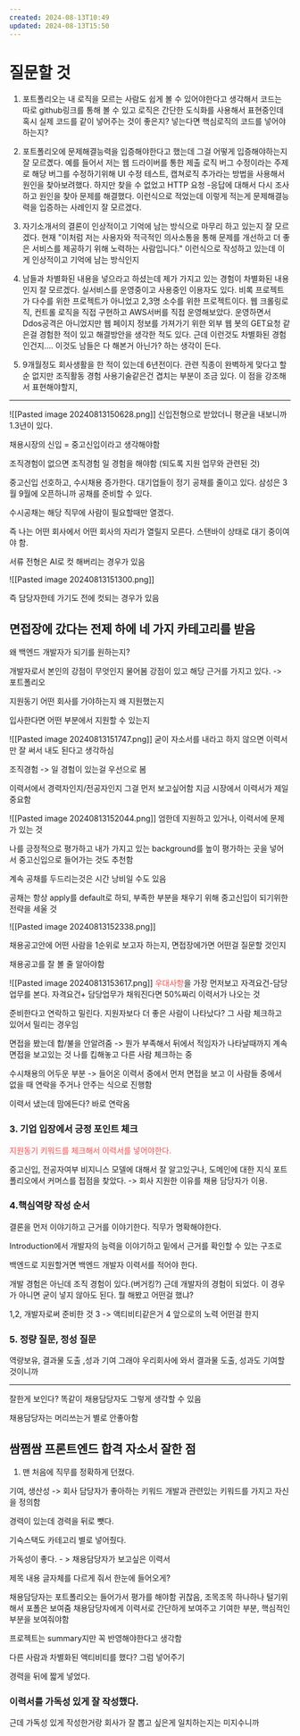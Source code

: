 ```yaml
---
created: 2024-08-13T10:49
updated: 2024-08-13T15:50
---
```

# 질문할 것
1. 포트폴리오는 내 로직을 모르는 사람도 쉽게 볼 수 있어야한다고 생각해서 코드는 따로 github링크를 통해 볼 수 있고 로직은 간단한 도식화를 사용해서 표현중인데 혹시 실제 코드를 같이 넣어주는 것이 좋은지? 넣는다면 핵심로직의 코드를 넣어야하는지? 
   
   
2. 포트폴리오에 문제해결능력을 입증해야한다고 했는데 그걸 어떻게 입증해야하는지 잘 모르곘다. 예를 들어서 저는 웹 드라이버를 통한 제출 로직 버그 수정이라는 주제로 해당 버그를 수정하기위해 UI 수정 테스트, 캡쳐로직 추가라는 방법을 사용해서 원인을 찾아보려했다. 하지만 찾을 수 없었고 HTTP 요청 -응답에 대해서 다시 조사하고 원인을 찾아 문제를 해결했다. 이런식으로 적었는데 이렇게 적는게 문제해결능력을 입증하는 사례인지 잘 모르겠다.

3. 자기소개서의 결론이 인상적이고 기억에 남는 방식으로 마무리 하고 있는지 잘 모르겠다. 현재 "이처럼 저는 사용자와 적극적인 의사소통을 통해 문제를 개선하고 더 좋은 서비스를 제공하기 위해 노력하는 사람입니다." 이런식으로 작성하고 있는데 이게 인상적이고 기억에 남는 방식인지 

4. 남들과 차별화된 내용을 넣으라고 하셨는데 제가 가지고 있는 경험이 차별화된 내용인지 잘 모르겠다. 실서비스를 운영중이고 사용중인 이용자도 있다. 비록 프로젝트가 다수를 위한 프로젝트가 아니었고 2,3명 소수를 위한 프로젝트이다. 웹 크롤링로직, 컨트롤 로직을 직접 구현하고  AWS서버를 직접 운영해보았다. 운영하면서 Ddos공격은 아니었지만 웹 페이지 정보를 가져가기 위한 외부 웹 봇의 GET요청 같은걸 경험한 적이 있고 해결방안을 생각한 적도 있다. 근데 이런것도 차별화된 경험인건지.... 이것도 남들은 다 해본거 아닌가? 하는 생각이 든다.

5. 9개월정도 회사생활을 한 적이 있는데 6년전이다. 관련 직종이 완벽하게 맞다고 할 순 없지만 조직활동 경험 사용기술같은건 겹치는 부분이 조금 있다. 이 점을 강조해서 표현해야할지, 

---
![[Pasted image 20240813150628.png]]
신입전형으로 받았더니 평균을 내보니까 1.3년이 있다.

채용시장의 신입 = 중고신입이라고 생각해야함

조직경험이 없으면 조직경험 일 경험을 해야함 (되도록 지원 업무와 관련된 것)

중고신입 선호하고, 수시채용 증가한다. 대기업들이 정기 공채를 줄이고 있다.
삼성은 3월 9월에 오픈하니까 공채를 준비할 수 있다.

수시공채는 해당 직무에 사람이 필요할때만 열겠다. 

즉 나는 어떤 회사에서 어떤 회사의 자리가 열릴지 모른다. 스탠바이 상태로 대기 중이여야 함.

서류 전형은 AI로 컷 해버리는 경우가 있음

![[Pasted image 20240813151300.png]]

즉 담당자한테 가기도 전에 컷되는 경우가 있음

## 면접장에 갔다는 전제 하에 네 가지 카테고리를 받음

왜 백엔드 개발자가 되기를 원하는지?

개발자로서 본인의 강점이 무엇인지 물어봄
강점이 있고 해당 근거를 가지고 있다. -> 포트폴리오

지원동기 어떤 회사를 가야하는지 왜 지원했는지

입사한다면 어떤 부분에서 지원할 수 있는지

![[Pasted image 20240813151747.png]]
굳이 자소서를 내라고 하지 않으면 이력서만 잘 써서 내도 된다고 생각하심

조직경험 -> 일 경험이 있는걸 우선으로 봄

이력서에서 경력자인지/전공자인지 그걸 먼저 보고싶어함
지금 시장에서 이력서가 제일 중요함

![[Pasted image 20240813152044.png]]
엄한데 지원하고 있거나, 이력서에 문제가 있는 것

나를 긍정적으로 평가하고 내가 가지고 있는 background를 높이 평가하는 곳을 넣어서 중고신입으로 들어가는 것도 추천함

계속 공채를 두드리는것은 시간 낭비일 수도 있음

공채는 항상 apply를 default로 하되, 부족한 부분을 채우기 위해 중고신입이 되기위한 전략을 세울 것

![[Pasted image 20240813152338.png]]

채용공고안에 어떤 사람을 1순위로 보고자 하는지, 면접장에가면 어떤걸 질문할 것인지

채용공고를 잘 볼 줄 알아야함

![[Pasted image 20240813153617.png]]
<span style="color:rgb(255, 71, 71)">우대사항</span>을 가장 먼저보고 자격요건-담당 업무를 본다.
자격요건+ 담당업무가 채워진다면 50%짜리 이력서가 나오는 것<span style="color:rgb(255, 71, 71)">
</span>

준비한다고 연락하고 밀린다. 지원자보다 더 좋은 사람이 나타났다? 그 사람 체크하고 있어서 밀리는 경우임

면접을 봤는데 합/불을 안알려줌 -> 뭔가 부족해서 뒤에서 적임자가 나타날때까지 계속 면접을 보고있는 것 나를 킵해놓고 다른 사람 체크하는 중

수시채용의 어두운 부분 -> 들어온 이력서 중에서 먼저 면접을 보고 이 사람들 중에서 없을 때 연락을 주거나 안주는 식으로 진행함

이력서 냈는데 맘에든다? 바로 연락옴

### 3. 기업 입장에서 긍정 포인트 체크
<span style="color:rgb(255, 71, 71)">지원동기 키워드를 체크해서 이력서를 넣어야한다.</span>

중고신입, 전공자여부
비지니스 모델에 대해서 잘 알고있구나, 도메인에 대한 지식
포트폴리오에서 커머스를 접점을 찾았다. -> 회사 지원한 이유를 채용 담당자가 이용. 
### 4.핵심역량 작성 순서
결론을 먼저 이야기하고 근거를 이야기한다.
직무가 명확해야한다.

Introduction에서 개발자의 능력을 이야기하고 밑에서 근거를 확인할 수 있는 구조로

백엔드로 지원할거면 백엔드 개발자 이력서를 적어야 한다.


개발 경험은 아닌데 조직 경험이 있다.(버거킹?) 근데 개발자의 경험이 되었다. 이 경우가 아니면 굳이 넣지 않아도 된다.
뭘 해봤고 어떤걸 했냐?

1,2, 개발자로써 준비한 것
3 -> 액티비티같은거
4 앞으로의 노력 어떤걸 한지

### 5. 정량 질문, 정성 질문
역량보유, 결과물 도출 ,성과 기여
그래야 우리회사에 와서 결과물 도출, 성과도 기여할 것이니까

---
잘한게 보인다?
똑같이 채용담당자도 그렇게 생각할 수 있음

채용담당자는 머리쓰는거 별로 안좋아함 

## 쌈쩜쌈 프론트엔드 합격 자소서 잘한 점
1. 맨 처음에 직무를 정확하게 던졌다.

기여, 생산성 -> 회사 담당자가 좋아하는 키워드
개발과 관련있는 키워드를 가지고 자신을 정의함

경력이 있는데 경력을 뒤로 뺏다.

기숙스택도 카테고리 별로 넣어줬다.

가독성이 좋다. - > 채용담당자가 보고싶은 이력서

제목 내용 글자체를 다르게 줘서 한눈에 들어오게?

채용담당자는 포트폴리오는 들어가서 평가를 해야함 귀찮음, 조목조목 하나하나 털기위해서 포폴은 보여줌
채용담당자에게 이력서로 간단하게 보여주고 기여한 부분, 핵심적인 부분을 보여줘야함

프로젝트는 summary지만 꼭 반영해야한다고 생각함

다른 사람과 차별화된 액티비티를 했다? 그럼 넣어주기

경력을 뒤에 짧게 넣었다.


### 이력서를 가독성 있게 잘 작성했다.
근데 가독성 있게 작성한거랑 회사가 잘 뽑고 싶은게 일치하는지는 미지수니까















